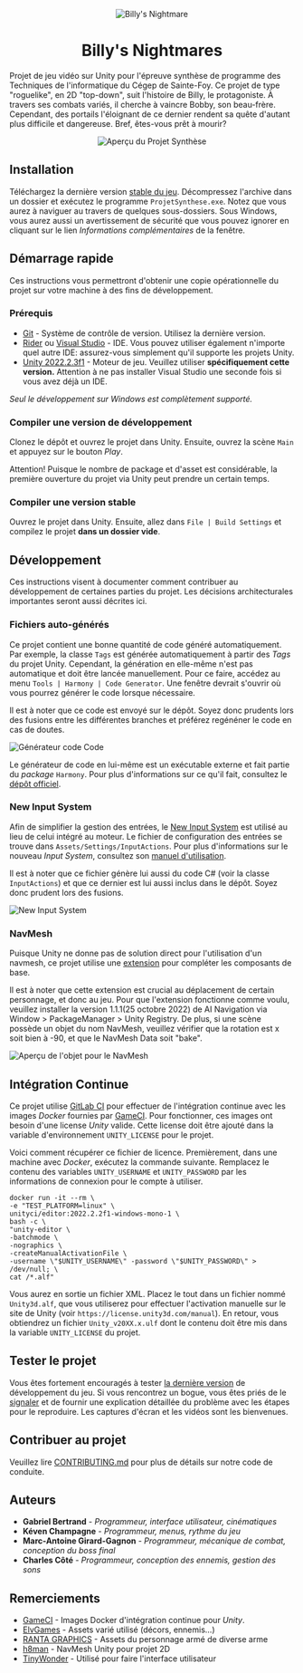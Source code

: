 <div align="center">

![Billy's Nightmare](.docs/Logo.png)

# Billy's Nightmares

</div>


Projet de jeu vidéo sur Unity pour l'épreuve synthèse de programme des Techniques de l'informatique
du Cégep de Sainte-Foy. Ce projet de type "roguelike", en 2D "top-down", suit l'histoire de Billy, le protagoniste. À travers ses combats variés, il cherche à vaincre Bobby, son beau-frère. Cependant, des portails l'éloignant de ce dernier rendent sa quête d'autant plus difficile et dangereuse. Bref, êtes-vous prêt à mourir?


<div align="center">

![Aperçu du Projet Synthèse](.docs/Preview.png)

</div>

## Installation


Téléchargez la dernière version [stable du jeu][Stable Download]. Décompressez l'archive dans un dossier et exécutez
le programme `ProjetSynthese.exe`. Notez que vous aurez à naviguer au travers de quelques sous-dossiers. Sous Windows,
vous aurez aussi un avertissement de sécurité que vous pouvez ignorer en cliquant sur le lien *Informations 
complémentaires* de la fenêtre.

## Démarrage rapide

Ces instructions vous permettront d'obtenir une copie opérationnelle du projet sur votre machine à des fins de 
développement.

### Prérequis


* [Git] - Système de contrôle de version. Utilisez la dernière version.
* [Rider] ou [Visual Studio] - IDE. Vous pouvez utiliser également n'importe quel autre IDE: assurez-vous simplement 
  qu'il supporte les projets Unity.
* [Unity 2022.2.3f1] - Moteur de jeu. Veuillez utiliser **spécifiquement cette version.** Attention à ne pas installer
  Visual Studio une seconde fois si vous avez déjà un IDE.

*Seul le développement sur Windows est complètement supporté.*

### Compiler une version de développement

Clonez le dépôt et ouvrez le projet dans Unity. Ensuite, ouvrez la scène `Main` et appuyez sur le bouton *Play*.

Attention! Puisque le nombre de package et d'asset est considérable, la première ouverture du projet via Unity peut prendre un certain temps.

### Compiler une version stable

Ouvrez le projet dans Unity. Ensuite, allez dans `File | Build Settings` et compilez le projet **dans un dossier vide**.

## Développement

Ces instructions visent à documenter comment contribuer au développement de certaines parties du projet. Les décisions
architecturales importantes seront aussi décrites ici.

### Fichiers auto-générés

Ce projet contient une bonne quantité de code généré automatiquement. Par exemple, la classe `Tags` est générée 
automatiquement à partir des *Tags* du projet Unity. Cependant, la génération en elle-même n'est pas automatique et
doit être lancée manuellement. Pour ce faire, accédez au menu `Tools | Harmony | Code Generator`. Une fenêtre devrait
s'ouvrir où vous pourrez générer le code lorsque nécessaire. 

Il est à noter que ce code est envoyé sur le dépôt. Soyez donc prudents lors des fusions entre les différentes branches
et préférez regénéner le code en cas de doutes.

![Générateur code Code](.docs/CodeGeneratorWindow.png)

Le générateur de code en lui-même est un exécutable externe et fait partie du *package* `Harmony`. Pour plus 
d'informations sur ce qu'il fait, consultez le [dépôt officiel][Harmony Code Generator].

### New Input System

Afin de simplifier la gestion des entrées, le [New Input System] est utilisé au lieu de celui intégré au moteur. Le 
fichier de configuration des entrées se trouve dans `Assets/Settings/InputActions`. Pour plus d'informations sur le 
nouveau *Input System*, consultez son [manuel d'utilisation][New Input System].

Il est à noter que ce fichier génère lui aussi du code C# (voir la classe `InputActions`) et que ce dernier est lui 
aussi inclus dans le dépôt. Soyez donc prudent lors des fusions.

![New Input System](.docs/NewInputSystem.png)

### NavMesh

Puisque Unity ne donne pas de solution direct pour l'utilisation d'un navmesh, ce projet utilise une [extension][NavMesh] pour compléter les composants de base. 

Il est à noter que cette extension est crucial au déplacement de certain personnage, et donc au jeu. Pour que l'extension fonctionne comme voulu, veuillez installer la version 1.1.1(25 octobre 2022) de AI Navigation via Window > PackageManager > Unity Registry. De plus, si une scène possède un objet du nom NavMesh, veuillez vérifier que la rotation est x soit bien à -90, et que le NavMesh Data soit "bake".

![Aperçu de l'objet pour le NavMesh](.docs/NavMesh.png)

## Intégration Continue

Ce projet utilise [GitLab CI] pour effectuer de l'intégration continue avec les images *Docker* fournies par [GameCI].
Pour fonctionner, ces images ont besoin d'une license *Unity* valide. Cette license doit être ajouté dans la
variable d'environnement `UNITY_LICENSE` pour le projet. 

Voici comment récupérer ce fichier de licence. Premièrement, dans une machine avec *Docker*, exécutez la commande 
suivante. Remplacez le contenu des variables `UNITY_USERNAME` et `UNITY_PASSWORD` par les informations de connexion
pour le compte à utiliser.

```shell
docker run -it --rm \
-e "TEST_PLATFORM=linux" \
unityci/editor:2022.2.2f1-windows-mono-1 \
bash -c \
"unity-editor \
-batchmode \
-nographics \
-createManualActivationFile \
-username \"$UNITY_USERNAME\" -password \"$UNITY_PASSWORD\" > /dev/null; \
cat /*.alf"
```

Vous aurez en sortie un fichier XML. Placez le tout dans un fichier nommé `Unity3d.alf`, que vous utiliserez pour 
effectuer l'activation manuelle sur le site de Unity (voir `https://license.unity3d.com/manual`). En retour, vous 
obtiendrez un fichier `Unity_v20XX.x.ulf` dont le contenu doit être mis dans la variable `UNITY_LICENSE` du projet.

## Tester le projet

Vous êtes fortement encouragés à tester [la dernière version][Develop Download] de développement du jeu. Si vous 
rencontrez un bogue, vous êtes priés de le [signaler][Submit Bug] et de fournir une explication détaillée du problème 
avec les étapes pour le reproduire. Les captures d'écran et les vidéos sont les bienvenues.

## Contribuer au projet

Veuillez lire [CONTRIBUTING.md](CONTRIBUTING.md) pour plus de détails sur notre code de conduite.

## Auteurs


* **Gabriel Bertrand** - *Programmeur, interface utilisateur, cinématiques*
* **Kéven Champagne** - *Programmeur, menus, rythme du jeu*
* **Marc-Antoine Girard-Gagnon** - *Programmeur, mécanique de combat, conception du boss final*
* **Charles Côté** - *Programmeur, conception des ennemis, gestion des sons*

## Remerciements

[//]: # (TODO : Remercier toute personne ou groupe ayant contribué au projet, mais qui n'est pas un auteur.)

* [GameCI] - Images Docker d'intégration continue pour *Unity*.
* [ElvGames] - Assets varié utilisé (décors, ennemis...)
* [RANTA GRAPHICS] - Assets du personnage armé de diverse arme
* [h8man] - NavMesh Unity pour projet 2D
* [TinyWonder] - Utilisé pour faire l'interface utilisateur

[//]: # (Hyperliens)
[Git]: https://git-scm.com/downloads
[Rider]: https://www.jetbrains.com/rider/
[Visual Studio]: https://www.visualstudio.com/fr/
[Unity 2022.2.3f1]: https://unity3d.com/fr/get-unity/download/
[Harmony Code Generator]: https://gitlab.com/harmony-unity/code-generator
[New Input System]: https://docs.unity3d.com/Packages/com.unity.inputsystem@1.0/manual/index.html
[GitLab CI]: https://docs.gitlab.com/ee/ci/
[GameCI]: https://game.ci/
[ElvGames]: https://assetstore.unity.com/publishers/71020
[RANTA GRAPHICS]: https://assetstore.unity.com/publishers/24285
[h8man]: https://github.com/h8man
[NavMesh]: https://github.com/h8man/NavMeshPlus
[TinyWonder]: https://butterymilk.itch.io/tiny-wonder-gui-pack


[Submit Bug]: https://gitlab.com/Bodeje/projet-synthese-jv/-/issues/new?issuable_template=Bug
[Stable Download]: https://gitlab.com/Bodeje/projet-synthese-jv
[Develop Download]: https://gitlab.com/Bodeje/projet-synthese-jv/-/tree/dev
